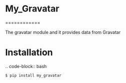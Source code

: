 # My_Gravatar
============

The gravatar module and it provides data from Gravatar

# Installation
.. code-block:: bash

    $ pip install my_gravatar

